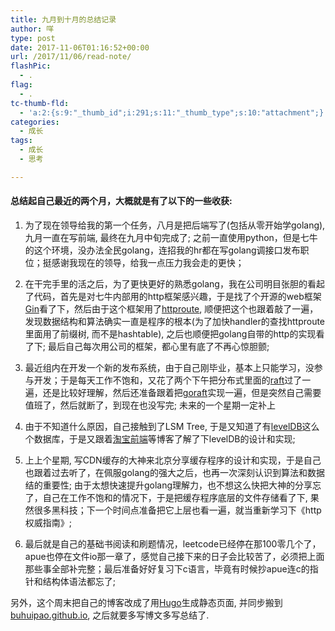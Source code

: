 ```yaml
---
title: 九月到十月的总结记录
author: 咩
type: post
date: 2017-11-06T01:16:52+00:00
url: /2017/11/06/read-note/
flashPic:
  - .
flag:
  - .
tc-thumb-fld:
  - 'a:2:{s:9:"_thumb_id";i:291;s:11:"_thumb_type";s:10:"attachment";}'
categories:
  - 成长
tags:
  - 成长
  - 思考

---
```


#### 总结起自己最近的两个月，大概就是有了以下的一些收获:

1. 为了现在领导给我的第一个任务，八月是把后端写了(包括从零开始学golang), 九月一直在写前端, 最终在九月中旬完成了; 之前一直使用python，但是七牛的这个环境，没办法全民golang，连招我的hr都在写golang调接口发布职位；挺感谢我现在的领导，给我一点压力我会走的更快；

2. 在干完手里的活之后，为了更快更好的熟悉golang，我在公司明目张胆的看起了代码，首先是对七牛内部用的http框架感兴趣，于是找了个开源的web框架[Gin](https://github.com/gin-gonic/gin)看了下，然后由于这个框架用了[httproute](https://github.com/julienschmidt/httprouter), 顺便把这个也跟着敲了一遍，发现数据结构和算法确实一直是程序的根本(为了加快handler的查找httproute里面用了前缀树, 而不是hashtable), 之后也顺便把golang自带的http的实现看了下; 最后自己每次用公司的框架，都心里有底了不再心惊胆颤;

3. 最近组内在开发一个新的发布系统，由于自己刚毕业，基本上只能学习，没参与开发；于是每天工作不饱和，又花了两个下午把分布式里面的[raft](https://github.com/maemual/raft-zh_cn)过了一遍，还是比较好理解，然后还准备跟着把[goraft](https://github.com/goraft/raft)实现一遍，但是突然自己需要值班了，然后就断了，到现在也没写完; 未来的一个星期一定补上

4. 由于不知道什么原因，自己接触到了LSM Tree, 于是又知道了有[levelDB](https://github.com/google/leveldb)这么个数据库，于是又跟着[淘宝前端](http://taobaofed.org/blog/2017/07/04/leveldb-analysis/)等博客了解了下levelDB的设计和实现;

5. 上上个星期, 写CDN缓存的大神来北京分享缓存程序的设计和实现，于是自己也跟着过去听了，在佩服golang的强大之后，也再一次深刻认识到算法和数据结的重要性; 由于太想快速提升golang理解力，也不想这么快把大神的分享忘了，自己在工作不饱和的情况下，于是把缓存程序底层的文件存储看了下, 果然很多黑科技；下一个时间点准备把它上层也看一遍，就当重新学习下《http权威指南》;

6. 最后就是自己的基础书阅读和刷题情况，leetcode已经停在那100零几个了，apue也停在文件io那一章了，感觉自己接下来的日子会比较苦了，必须把上面那些事全部补完整；最后准备好好复习下c语言，毕竟有时候抄apue连c的指针和结构体语法都忘了;

另外，这个周末把自己的博客改成了用[Hugo](https://gohugo.io/)生成静态页面, 并同步搬到[buhuipao.github.io](https://buhuipao.github.io/), 之后就要多写博文多写总结了.
